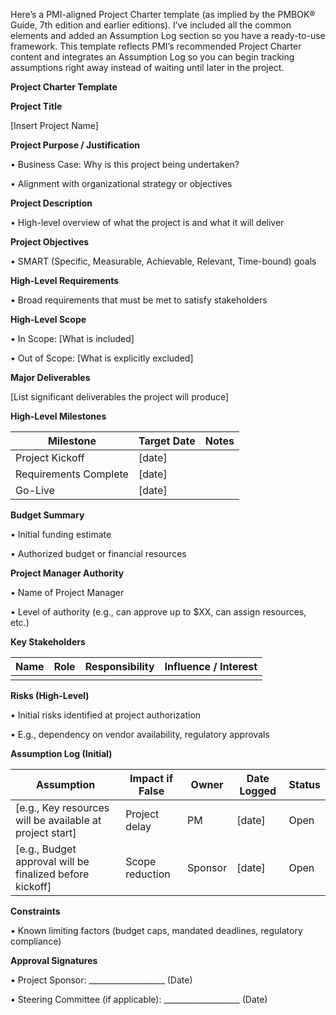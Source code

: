Here’s a PMI-aligned Project Charter template (as implied by the PMBOK® Guide, 7th edition and earlier editions). I’ve included all the common elements and added an Assumption Log section so you have a ready-to-use framework. This template reflects PMI’s recommended Project Charter content and integrates an Assumption Log so you can begin tracking assumptions right away instead of waiting until later in the project.


**Project Charter Template**

**Project Title**

[Insert Project Name]

**Project Purpose / Justification**

•	Business Case: Why is this project being undertaken?

•	Alignment with organizational strategy or objectives

**Project Description**

•	High-level overview of what the project is and what it will deliver

**Project Objectives**

•	SMART (Specific, Measurable, Achievable, Relevant, Time-bound) goals

**High-Level Requirements**

•	Broad requirements that must be met to satisfy stakeholders

**High-Level Scope**

•	In Scope: [What is included]

•	Out of Scope: [What is explicitly excluded]

**Major Deliverables**

[List significant deliverables the project will produce]

**High-Level Milestones**

| Milestone             | Target Date | Notes |
| --------------------- | ----------- | ----- |
| Project Kickoff       | \[date]     |       |
| Requirements Complete | \[date]     |       |
| Go-Live               | \[date]     |       |

**Budget Summary**

•	Initial funding estimate

•	Authorized budget or financial resources

**Project Manager Authority**

•	Name of Project Manager

•	Level of authority (e.g., can approve up to $XX, can assign resources, etc.)

**Key Stakeholders**

 | Name | Role | Responsibility | Influence / Interest |
| ---- | ---- | -------------- | -------------------- |
|      |      |                |                      |

**Risks (High-Level)**

•	Initial risks identified at project authorization

•	E.g., dependency on vendor availability, regulatory approvals

**Assumption Log (Initial)**

| Assumption                                                | Impact if False | Owner   | Date Logged | Status |
| --------------------------------------------------------- | --------------- | ------- | ----------- | ------ |
| \[e.g., Key resources will be available at project start] | Project delay   | PM      | \[date]     | Open   |
| \[e.g., Budget approval will be finalized before kickoff] | Scope reduction | Sponsor | \[date]     | Open   |

**Constraints**

•	Known limiting factors (budget caps, mandated deadlines, regulatory compliance)

**Approval Signatures**

•	Project Sponsor: ___________________ (Date)

•	Steering Committee (if applicable): ___________________ (Date)
